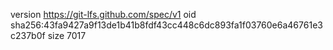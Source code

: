 version https://git-lfs.github.com/spec/v1
oid sha256:43fa9427a9f13de1b41b8fdf43cc448c6dc893fa1f03760e6a46761e3c237b0f
size 7017
